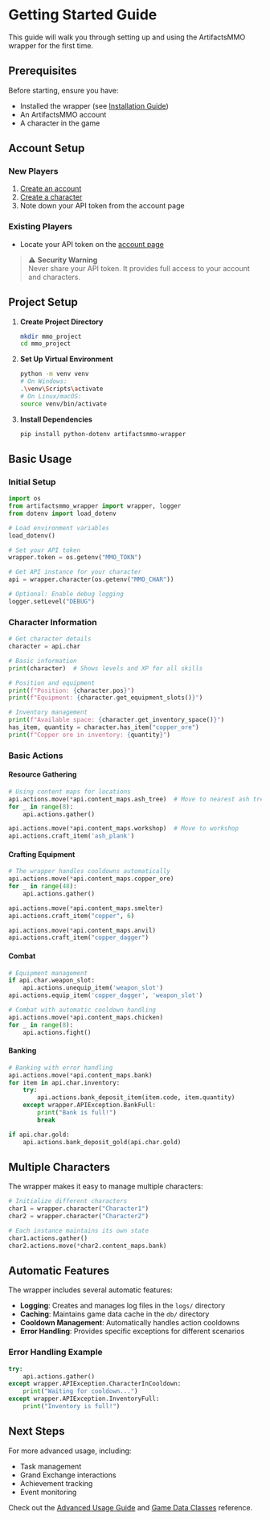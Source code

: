 # Getting Started Guide

This guide will walk you through setting up and using the ArtifactsMMO wrapper for the first time.

## Prerequisites

Before starting, ensure you have:
- Installed the wrapper (see [Installation Guide](install.html))
- An ArtifactsMMO account
- A character in the game

## Account Setup

### New Players
1. [Create an account](https://artifactsmmo.com/account/create)
2. [Create a character](https://artifactsmmo.com/account)
3. Note down your API token from the account page

### Existing Players
- Locate your API token on the [account page](https://artifactsmmo.com/account)

> ⚠️ **Security Warning**  
> Never share your API token. It provides full access to your account and characters.

## Project Setup

1. **Create Project Directory**
   ```bash
   mkdir mmo_project
   cd mmo_project
   ```

2. **Set Up Virtual Environment**
   ```bash
   python -m venv venv
   # On Windows:
   .\venv\Scripts\activate
   # On Linux/macOS:
   source venv/bin/activate
   ```

3. **Install Dependencies**
   ```bash
   pip install python-dotenv artifactsmmo-wrapper
   ```

## Basic Usage

### Initial Setup

```python
import os
from artifactsmmo_wrapper import wrapper, logger
from dotenv import load_dotenv

# Load environment variables
load_dotenv()

# Set your API token
wrapper.token = os.getenv("MMO_TOKN")

# Get API instance for your character
api = wrapper.character(os.getenv("MMO_CHAR"))

# Optional: Enable debug logging
logger.setLevel("DEBUG")
```

### Character Information
```python
# Get character details
character = api.char

# Basic information
print(character)  # Shows levels and XP for all skills

# Position and equipment
print(f"Position: {character.pos}")
print(f"Equipment: {character.get_equipment_slots()}")

# Inventory management
print(f"Available space: {character.get_inventory_space()}")
has_item, quantity = character.has_item("copper_ore")
print(f"Copper ore in inventory: {quantity}")
```

### Basic Actions

#### Resource Gathering
```python
# Using content maps for locations
api.actions.move(*api.content_maps.ash_tree)  # Move to nearest ash tree
for _ in range(8):
    api.actions.gather()

api.actions.move(*api.content_maps.workshop)  # Move to workshop
api.actions.craft_item('ash_plank')
```

#### Crafting Equipment
```python
# The wrapper handles cooldowns automatically
api.actions.move(*api.content_maps.copper_ore)
for _ in range(48):
    api.actions.gather()

api.actions.move(*api.content_maps.smelter)
api.actions.craft_item("copper", 6)

api.actions.move(*api.content_maps.anvil)
api.actions.craft_item("copper_dagger")
```

#### Combat
```python
# Equipment management
if api.char.weapon_slot:
    api.actions.unequip_item('weapon_slot')
api.actions.equip_item('copper_dagger', 'weapon_slot')

# Combat with automatic cooldown handling
api.actions.move(*api.content_maps.chicken)
for _ in range(8):
    api.actions.fight()
```

#### Banking
```python
# Banking with error handling
api.actions.move(*api.content_maps.bank)
for item in api.char.inventory:
    try:
        api.actions.bank_deposit_item(item.code, item.quantity)
    except wrapper.APIException.BankFull:
        print("Bank is full!")
        break

if api.char.gold:
    api.actions.bank_deposit_gold(api.char.gold)
```

## Multiple Characters

The wrapper makes it easy to manage multiple characters:

```python
# Initialize different characters
char1 = wrapper.character("Character1")
char2 = wrapper.character("Character2")

# Each instance maintains its own state
char1.actions.gather()
char2.actions.move(*char2.content_maps.bank)
```

## Automatic Features

The wrapper includes several automatic features:
- **Logging**: Creates and manages log files in the `logs/` directory
- **Caching**: Maintains game data cache in the `db/` directory
- **Cooldown Management**: Automatically handles action cooldowns
- **Error Handling**: Provides specific exceptions for different scenarios

### Error Handling Example
```python
try:
    api.actions.gather()
except wrapper.APIException.CharacterInCooldown:
    print("Waiting for cooldown...")
except wrapper.APIException.InventoryFull:
    print("Inventory is full!")
```

## Next Steps

For more advanced usage, including:
- Task management
- Grand Exchange interactions
- Achievement tracking
- Event monitoring

Check out the [Advanced Usage Guide](advanced_usage.html) and [Game Data Classes](game_data_classes.html) reference.
